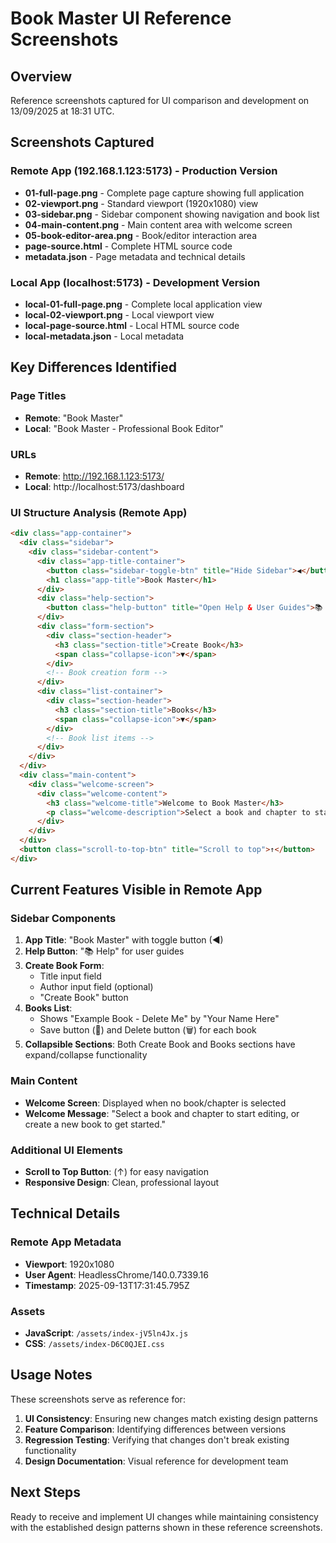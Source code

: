 # Book Master UI Reference Screenshots

## Overview
Reference screenshots captured for UI comparison and development on 13/09/2025 at 18:31 UTC.

## Screenshots Captured

### Remote App (192.168.1.123:5173) - Production Version
- **01-full-page.png** - Complete page capture showing full application
- **02-viewport.png** - Standard viewport (1920x1080) view
- **03-sidebar.png** - Sidebar component showing navigation and book list
- **04-main-content.png** - Main content area with welcome screen
- **05-book-editor-area.png** - Book/editor interaction area
- **page-source.html** - Complete HTML source code
- **metadata.json** - Page metadata and technical details

### Local App (localhost:5173) - Development Version
- **local-01-full-page.png** - Complete local application view
- **local-02-viewport.png** - Local viewport view
- **local-page-source.html** - Local HTML source code
- **local-metadata.json** - Local metadata

## Key Differences Identified

### Page Titles
- **Remote**: "Book Master"
- **Local**: "Book Master - Professional Book Editor"

### URLs
- **Remote**: http://192.168.1.123:5173/
- **Local**: http://localhost:5173/dashboard

### UI Structure Analysis (Remote App)
```html
<div class="app-container">
  <div class="sidebar">
    <div class="sidebar-content">
      <div class="app-title-container">
        <button class="sidebar-toggle-btn" title="Hide Sidebar">◀</button>
        <h1 class="app-title">Book Master</h1>
      </div>
      <div class="help-section">
        <button class="help-button" title="Open Help & User Guides">📚 Help</button>
      </div>
      <div class="form-section">
        <div class="section-header">
          <h3 class="section-title">Create Book</h3>
          <span class="collapse-icon">▼</span>
        </div>
        <!-- Book creation form -->
      </div>
      <div class="list-container">
        <div class="section-header">
          <h3 class="section-title">Books</h3>
          <span class="collapse-icon">▼</span>
        </div>
        <!-- Book list items -->
      </div>
    </div>
  </div>
  <div class="main-content">
    <div class="welcome-screen">
      <div class="welcome-content">
        <h3 class="welcome-title">Welcome to Book Master</h3>
        <p class="welcome-description">Select a book and chapter to start editing, or create a new book to get started.</p>
      </div>
    </div>
  </div>
  <button class="scroll-to-top-btn" title="Scroll to top">↑</button>
</div>
```

## Current Features Visible in Remote App

### Sidebar Components
1. **App Title**: "Book Master" with toggle button (◀)
2. **Help Button**: "📚 Help" for user guides
3. **Create Book Form**:
   - Title input field
   - Author input field (optional)
   - "Create Book" button
4. **Books List**:
   - Shows "Example Book - Delete Me" by "Your Name Here"
   - Save button (💾) and Delete button (🗑️) for each book
5. **Collapsible Sections**: Both Create Book and Books sections have expand/collapse functionality

### Main Content
- **Welcome Screen**: Displayed when no book/chapter is selected
- **Welcome Message**: "Select a book and chapter to start editing, or create a new book to get started."

### Additional UI Elements
- **Scroll to Top Button**: (↑) for easy navigation
- **Responsive Design**: Clean, professional layout

## Technical Details

### Remote App Metadata
- **Viewport**: 1920x1080
- **User Agent**: HeadlessChrome/140.0.7339.16
- **Timestamp**: 2025-09-13T17:31:45.795Z

### Assets
- **JavaScript**: `/assets/index-jV5ln4Jx.js`
- **CSS**: `/assets/index-D6C0QJEI.css`

## Usage Notes
These screenshots serve as reference for:
1. **UI Consistency**: Ensuring new changes match existing design patterns
2. **Feature Comparison**: Identifying differences between versions
3. **Regression Testing**: Verifying that changes don't break existing functionality
4. **Design Documentation**: Visual reference for development team

## Next Steps
Ready to receive and implement UI changes while maintaining consistency with the established design patterns shown in these reference screenshots.